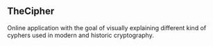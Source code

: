 ## TheCipher

Online application with the goal of visually explaining different kind of cyphers used in modern and historic cryptography.
